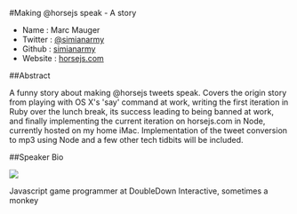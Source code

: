 #Making @horsejs speak - A story

* Name      : Marc Mauger
* Twitter   : [@simianarmy][]
* Github    : [simianarmy][]
* Website   : [horsejs.com][]

##Abstract

A funny story about making @horsejs tweets speak.  Covers the origin story from playing with OS X's 'say' command at work, 
writing the first iteration in Ruby over the lunch break, its success leading to being banned at work, and finally 
implementing the current iteration on horsejs.com in Node, currently hosted on my home iMac.
Implementation of the tweet conversion to mp3 using Node and a few other tech tidbits will be included.

##Speaker Bio

![](https://raw.github.com/simianarmy/2013.cascadiajs.com/master/images/simianarmy.png)

Javascript game programmer at DoubleDown Interactive, sometimes a monkey

[@simianarmy]:http://twitter.com/simianarmy
[simianarmy]:http://github.com/simianarmy
[horsejs.com]:http://horsejs.com

